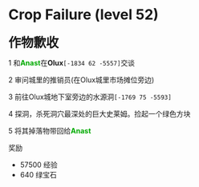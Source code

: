 # Crop Failure (level 52)
<span style="font-size: 25px;">**作物歉收**</span>

1 和<font color=00AA00>**Anast**</font>在**Olux**`[-1834 62 -5557]`交谈

2 审问城里的推销员(在Olux城里市场摊位旁边)

3 前往Olux城地下室旁边的水源洞`[-1769 75 -5593]`

4 探洞，杀死洞穴最深处的巨大史莱姆。捡起一个绿色方块

5 将其掉落物带回给<font color=00AA00>**Anast**</font>

奖励
+ 57500 经验
+ 640 绿宝石
